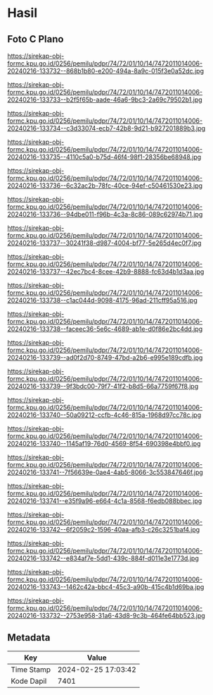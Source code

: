 # Hasil

## Foto C Plano

https://sirekap-obj-formc.kpu.go.id/0256/pemilu/pdpr/74/72/01/10/14/7472011014006-20240216-133732--868b1b80-e200-494a-8a9c-015f3e0a52dc.jpg

https://sirekap-obj-formc.kpu.go.id/0256/pemilu/pdpr/74/72/01/10/14/7472011014006-20240216-133733--b2f5f65b-aade-46a6-9bc3-2a69c79502b1.jpg

https://sirekap-obj-formc.kpu.go.id/0256/pemilu/pdpr/74/72/01/10/14/7472011014006-20240216-133734--c3d33074-ecb7-42b8-9d21-b927201889b3.jpg

https://sirekap-obj-formc.kpu.go.id/0256/pemilu/pdpr/74/72/01/10/14/7472011014006-20240216-133735--4110c5a0-b75d-46f4-98f1-28356be68948.jpg

https://sirekap-obj-formc.kpu.go.id/0256/pemilu/pdpr/74/72/01/10/14/7472011014006-20240216-133736--6c32ac2b-78fc-40ce-94ef-c50461530e23.jpg

https://sirekap-obj-formc.kpu.go.id/0256/pemilu/pdpr/74/72/01/10/14/7472011014006-20240216-133736--94dbe011-f96b-4c3a-8c86-089c62974b71.jpg

https://sirekap-obj-formc.kpu.go.id/0256/pemilu/pdpr/74/72/01/10/14/7472011014006-20240216-133737--30241f38-d987-4004-bf77-5e265d4ec0f7.jpg

https://sirekap-obj-formc.kpu.go.id/0256/pemilu/pdpr/74/72/01/10/14/7472011014006-20240216-133737--42ec7bc4-8cee-42b9-8888-fc63d4b1d3aa.jpg

https://sirekap-obj-formc.kpu.go.id/0256/pemilu/pdpr/74/72/01/10/14/7472011014006-20240216-133738--c1ac044d-9098-4175-96ad-211cff95a516.jpg

https://sirekap-obj-formc.kpu.go.id/0256/pemilu/pdpr/74/72/01/10/14/7472011014006-20240216-133738--faceec36-5e6c-4689-ab1e-d0f86e2bc4dd.jpg

https://sirekap-obj-formc.kpu.go.id/0256/pemilu/pdpr/74/72/01/10/14/7472011014006-20240216-133739--ad0f2d70-8749-47bd-a2b6-e995e189cdfb.jpg

https://sirekap-obj-formc.kpu.go.id/0256/pemilu/pdpr/74/72/01/10/14/7472011014006-20240216-133739--9f3bdc00-79f7-41f2-b8d5-66a7759f67f8.jpg

https://sirekap-obj-formc.kpu.go.id/0256/pemilu/pdpr/74/72/01/10/14/7472011014006-20240216-133740--50a09212-ccfb-4c46-815a-1968d97cc78c.jpg

https://sirekap-obj-formc.kpu.go.id/0256/pemilu/pdpr/74/72/01/10/14/7472011014006-20240216-133740--1145af19-76d0-4569-8f54-690398e4bbf0.jpg

https://sirekap-obj-formc.kpu.go.id/0256/pemilu/pdpr/74/72/01/10/14/7472011014006-20240216-133741--7f56639e-0ae4-4ab5-8066-3c553847646f.jpg

https://sirekap-obj-formc.kpu.go.id/0256/pemilu/pdpr/74/72/01/10/14/7472011014006-20240216-133741--e35f9a96-e664-4c1a-8568-f6edb088bbec.jpg

https://sirekap-obj-formc.kpu.go.id/0256/pemilu/pdpr/74/72/01/10/14/7472011014006-20240216-133742--6f2059c2-1596-40aa-afb3-c26c3251baf4.jpg

https://sirekap-obj-formc.kpu.go.id/0256/pemilu/pdpr/74/72/01/10/14/7472011014006-20240216-133742--e834af7e-5dd1-439c-884f-d011e3e1773d.jpg

https://sirekap-obj-formc.kpu.go.id/0256/pemilu/pdpr/74/72/01/10/14/7472011014006-20240216-133743--1462c42a-bbc4-45c3-a90b-415c4b1d69ba.jpg

https://sirekap-obj-formc.kpu.go.id/0256/pemilu/pdpr/74/72/01/10/14/7472011014006-20240216-133732--2753e958-31a6-43d8-9c3b-464fe64bb523.jpg


## Metadata

| Key        | Value               |
| ---------- | ------------------- |
| Time Stamp | 2024-02-25 17:03:42 |
| Kode Dapil | 7401                |



